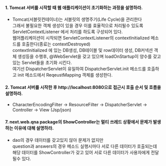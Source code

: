 #### 1. Tomcat 서버를 시작할 때 웹 애플리케이션이 초기화하는 과정을 설명하라.
* Tomcat(서블릿컨테이너)는 서블릿의 생명주기(Life Cycle)을 관리한다 <br/>
그래서 불필요한 객체 생성이 있을 경우 이를 효율적으로 처리될수 있도록 ServletContextListener 에서 처리를 하도록 구성되어 있다. <br/> 
웹어플리케이션이 시작되면 ServletContextListener의 contextInitialized 메소드를 호출한다(종료는 contextDestroyed) <br/>
contextInitialized 에 있는 DB생성, DB테이블 및 row데이터 생성, DB커넥션 객체 생성등을 수행후, @WebServlet을 갖고 있으며 loadOnStartup이 양수를 갖고 있는 Servlet들을 초기화 시킨다.<br/>
여기선 DispatcherServlet이 유일하여 DispatcherServlet.init 메소드를 호출하고 init 메소드에서 ReqeustMapping 객체를 생성한다.


#### 2. Tomcat 서버를 시작한 후 http://localhost:8080으로 접근시 호출 순서 및 흐름을 설명하라.
* CharacterEncodingFilter -> ResourceFilter -> DispatcherServlet -> Controller -> View (Jsp/json) 

#### 7. next.web.qna package의 ShowController는 멀티 쓰레드 상황에서 문제가 발생하는 이유에 대해 설명하라.
* dao의 경우 데이터를 갖고있지 않아 문제가 없지만<br/> 
question과 answers의 경우 메소드 실행시마다 서로 다른 데이터가 호출되는데 해당 데이터를 ShowController가 갖고 있어 서로 다른 데이터가 사용자에게 전달될수 있다. 

